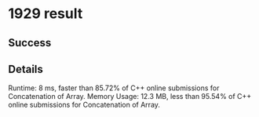 # 1929 result

## Success

## Details

Runtime: 8 ms, faster than 85.72% of C++ online submissions for Concatenation of Array.
Memory Usage: 12.3 MB, less than 95.54% of C++ online submissions for Concatenation of Array.
